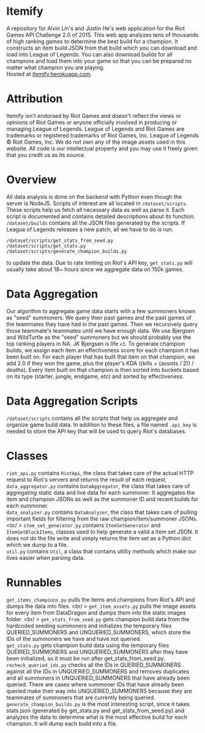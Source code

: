 # Itemify
A repository for Alvin Lin's and Justin He's web application for the
Riot Games API Challenge 2.0 of 2015.
This web app analyzes tens of thousands of high ranking games to determine
the best build for a champion. It constructs an item build JSON from that
build which you can download and load into League of Legends. You can also
download builds for all champions and load them into your game so that you
can be prepared no matter what champion you are playing.
<br />
Hosted at [itemify.herokuapp.com](http://itemify.herokuapp.com).

# Attribution
Itemify isn't endorsed by Riot Games and doesn't reflect the views or opinions
of Riot Games or anyone officially involved in producing or managing League of
Legends. League of Legends and Riot Games are trademarks or registered
trademarks of Riot Games, Inc. League of Legends &copy; Riot Games, Inc.
We do not own any of the image assets used in this website.
All code is our intellectual property and you may use it freely given that
you credit us as its source.

# Overview
All data analysis is done on the backend with Python even though the server
is NodeJS. Scripts of interest are all located in ```/dataset/scripts```.
These scripts help us fetch all necessary data as well as parse it. Each
script is documented and contains detailed descriptions about its function.
```/dataset/builds``` contains all the JSON files generated by the scripts.
If League of Legends releases a new patch, all we have to do is run:
```
/dataset/scripts/get_stats_from_seed.py
/dataset/scripts/get_stats.py
/dataset/scripts/generate_champion_builds.py
```
to update the data. Due to rate limiting on Riot's API key, ```get_stats.py```
will usually take about 18~ hours since we aggregate data on 150k games.

# Data Aggregation
Our algorithm to aggregate game data starts with a few summoners known as
"seed" summoners. We query their past games and the past games of the teammates
they have had in the past games. Then we recursively query those teammate's
teammates until we have enough data. We use Bjergsen and WildTurtle as the
"seed" summoners but we should probably use the top ranking players in NA.
JK Bjergsen is life ```<3```.
To generate champion builds, we assign each item an effectiveness score for each
champion it has been built on. For each player that has built that item on that
champion, we add 2.0 if they won the game, plus the player's KDA ((kills +
(assists / 2)) / deaths). Every item built on that champion is then sorted into
buckets based on its type (starter, jungle, endgame, etc) and sorted by
effectiveness.

# Data Aggregation Scripts
```/dataset/scripts``` contains all the scripts that help us aggregate and
organize game build data. In addition to these files, a file named ```.api_key```
is needed to store the API key that will be used to query Riot's databases.

# Classes
```riot_api.py``` contains ```RiotApi```, the class that takes care of the
actual HTTP request to Riot's servers and returns the result of each request.
<br />
```data_aggregator.py``` contains ```DataAggregator```, the class that takes care
of aggregating static data and live data for each summoner. It aggregates
the item and champion JSONs as well as the summoner ID and recent builds for
each summoner.
<br />
```data_analyzer.py``` contains ```DataAnalyzer```, the class that takes care of
pulling important fields for filtering from the raw champion/item/summoner JSONs.
<br/ >
```item_set_generator.py``` contains ```ItemSetGenerator``` and
```ItemSetBlockItems```, classes used to help generate a valid a item set JSON.
It does not do the file write and simply returns the item set as a Python dict
which we dump to a file.
<br />
```util.py``` contains ```Util```, a class that contains utility methods which
make our lives easier when parsing data.

# Runnables
```get_items_champions.py``` pulls the items and champions from Riot's API and dumps the data into files.
<br/ >
```get_item_assets.py``` pulls the image assets for every item from DataDragon and
dumps them into the static images folder.
<br/ >
```get_stats_from_seed.py``` gets champion build data from the hardcoded seeding
summoners and initializes the temporary files QUERIED_SUMMONERS and
UNQUERIED_SUMMONERS, which store the IDs of the summoners we have and have not
queried.
<br />
```get_stats.py``` gets champion build data using the temporary files
QUERIED_SUMMONERS and UNQUERIED_SUMMONERS after they have been initialized, so
it must be run after get_stats_from_seed.py.
<br />
```recheck_queried_ids.py``` checks all the IDs in QUERIED_SUMMONERS against all
the IDs in UNQUERIED_SUMMONERS and removes duplicates and all summoners in
UNQUERIED_SUMMONERS that have already been queried. There are cases where
summoner IDs that have already been queried make their way into
UNQUERIED_SUMMONERS because they are teammates of summoners that are currently
being queried.
<br />
```generate_champion_builds.py``` is the most interesting script, since it takes
stats.json (generated by get_stats.py and get_stats_from_seed.py) and analyzes
the data to determine what is the most effective build for each champion. It
will dump each build into a file.
